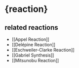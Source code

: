# {reaction}

## related reactions
- [[Appel Reaction]]
- [[Delépine Reaction]]
- [[Eschweiler-Clarke Reaction]]
- [[Gabriel Synthesis]]
- [[Mitsunobu Reaction]]